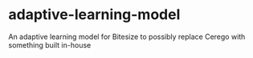# adaptive-learning-model
An adaptive learning model for Bitesize to possibly replace Cerego with something built in-house
